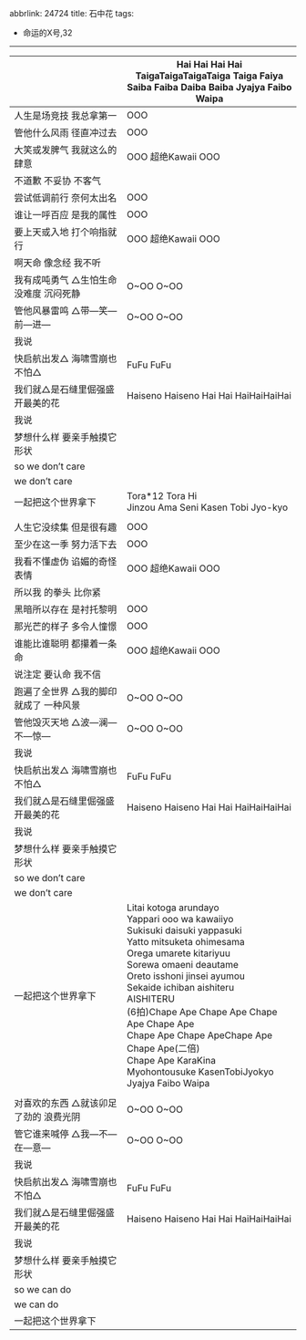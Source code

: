 abbrlink: 24724
title: 石中花
tags:
  - 命运的X号,32
---
|      |Hai Hai Hai Hai<br>TaigaTaigaTaigaTaiga Taiga Faiya<br>Saiba Faiba Daiba Baiba Jyajya Faibo Waipa|
|--|--|
|人生是场竞技 我总拿第一|OOO|
|管他什么风雨 径直冲过去|OOO|
|大笑或发脾气 我就这么的肆意|OOO 超绝Kawaii OOO|
|不道歉 不妥协 不客气|      |
|尝试低调前行 奈何太出名|OOO|
|谁让一呼百应 是我的属性|OOO|
|要上天或入地 打个响指就行|OOO 超绝Kawaii OOO|
|啊天命 像念经 我不听|      |
|我有成吨勇气 △生怕生命没难度 沉闷死静|O~OO O~OO |
|管他风暴雷鸣 △带—笑—前—进—|O~OO O~OO |
|我说|      |
|快启航出发△ 海啸雪崩也不怕△|FuFu FuFu|
|我们就△是石缝里倔强盛开最美的花|Haiseno Haiseno Hai Hai HaiHaiHaiHai|
|我说|      |
|梦想什么样 要亲手触摸它形状|      |
|so we don’t care|      |
|we don’t care|      |
|一起把这个世界拿下|Tora*12 Tora Hi<br>Jinzou Ama Seni Kasen Tobi Jyo-kyo|
|      |      |
|人生它没续集 但是很有趣|OOO|
|至少在这一季 努力活下去|OOO|
|我看不懂虚伪 谄媚的奇怪表情|OOO 超绝Kawaii OOO|
|所以我 的拳头 比你紧|      |
|黑暗所以存在 是衬托黎明|OOO|
|那光芒的样子 多令人憧憬|OOO|
|谁能比谁聪明 都攥着一条命|OOO 超绝Kawaii OOO|
|说注定 要认命 我不信|      |
|跑遍了全世界 △我的脚印就成了 一种风景|O~OO O~OO |
|管他毁灭天地 △波—澜—不—惊—|O~OO O~OO |
|我说|      |
|快启航出发△ 海啸雪崩也不怕△|FuFu FuFu|
|我们就△是石缝里倔强盛开最美的花|Haiseno Haiseno Hai Hai HaiHaiHaiHai|
|我说|      |
|梦想什么样 要亲手触摸它形状|      |
|so we don’t care|      |
|we don’t care|      |
|一起把这个世界拿下|Litai kotoga arundayo<br>Yappari ooo wa kawaiiyo<br>Sukisuki daisuki yappasuki<br>Yatto mitsuketa ohimesama<br>Orega umarete kitariyuu<br>Sorewa omaeni deautame<br>Oreto isshoni jinsei ayumou<br>Sekaide ichiban aishiteru<br>AISHITERU<br>(6拍)Chape Ape Chape Ape Chape Ape Chape Ape<br>Chape Ape Chape ApeChape Ape Chape Ape(二倍)<br>Chape Ape KaraKina<br>Myohontousuke KasenTobiJyokyo<br>Jyajya Faibo Waipa|
|      |      |
|对喜欢的东西 △就该卯足了劲的 浪费光阴|O~OO O~OO|
|管它谁来喊停 △我—不—在—意—|O~OO O~OO|
|我说|      |
|快启航出发△ 海啸雪崩也不怕△|FuFu FuFu|
|我们就△是石缝里倔强盛开最美的花|Haiseno Haiseno Hai Hai HaiHaiHaiHai|
|我说|      |
|梦想什么样 要亲手触摸它形状|      |
|so we can do|      |
|we can do|      |
|一起把这个世界拿下|      |